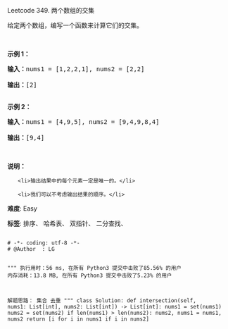 Leetcode 349. 两个数组的交集
<p>给定两个数组，编写一个函数来计算它们的交集。</p>


<p>&nbsp;</p>



<p><strong>示例 1：</strong></p>



<pre><strong>输入：</strong>nums1 = [1,2,2,1], nums2 = [2,2]

<strong>输出：</strong>[2]

</pre>



<p><strong>示例 2：</strong></p>



<pre><strong>输入：</strong>nums1 = [4,9,5], nums2 = [9,4,9,8,4]

<strong>输出：</strong>[9,4]</pre>



<p>&nbsp;</p>



<p><strong>说明：</strong></p>



<ul>

	<li>输出结果中的每个元素一定是唯一的。</li>

	<li>我们可以不考虑输出结果的顺序。</li>

</ul>





 **难度**: Easy



 **标签**: 排序、 哈希表、 双指针、 二分查找、 





<div class="hcb_wrap">
<pre class="prism undefined-numbers lang-python" data-lang="Python"><code>
# -*- coding: utf-8 -*-
# @Author  : LG

"""
执行用时：56 ms, 在所有 Python3 提交中击败了85.56% 的用户
内存消耗：13.8 MB, 在所有 Python3 提交中击败了5.23% 的用户

解题思路：
    集合 去重
"""
class Solution:
    def intersection(self, nums1: List[int], nums2: List[int]) -> List[int]:
        nums1 = set(nums1)
        nums2 = set(nums2)
        if len(nums1) > len(nums2):
            nums2, nums1 = nums1, nums2
        return [i for i in nums1 if i in nums2]</code></pre></div>
